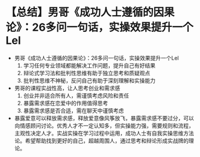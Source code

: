 # 【总结】男哥《成功人士遵循的因果论》：26多问一句话，实操效果提升一个Lel

-   男哥《成功人士遵循的因果论》：26多问一句话，实操效果提升一个Lel
    1.  学习任何专业领域都能解决工作问题，提升自己有好结果
    2.  辩论式学习法和批判性思维有助于独立思考和质疑观点
    3.  批判性思维不神秘，反问自己有助于深刻理解和实操能力
-   男哥的课程实战性高，让人思考创业和需求感
    1.  创业并非适合所有人，需谨慎考虑风险和责任
    2.  暴露需求感在恋爱中的作用值得思考
    3.  暴露需求感是否合适，需在聊天中谨慎考虑
-   暴露爱意可以释放需求感，释放爱意像风筝放飞，暴露需求感不要过分，可以向情感顾问讨论。优秀人才不一定认知多，但实操能力强，需要规则和流程，主观性决定人才。实战实操在学习过程中运用，成功人士有自我实操思维方法论。希望帮助找到更好的自己，超越周围人，通过思考和辩论形成实战牌的理论。